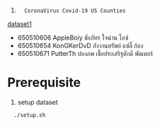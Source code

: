 1.       CoronaVirus Covid-19 US Counties
[dataset1](https://www.kaggle.com/datasets/yasirabdaali/corona-virus-covid19-us-counties)

- 650510606	AppleBoiy	ชัยภัทร	ใจน่าน	ไอซ์
- 650510654	KonGKerDvD	กังวานทรัพย์	แซ่ลี้	ก้อง
- 650510671	PutterTh	ปองภพ	เชื้อประเสริฐศักดิ์	พัตเตอร์

# Prerequisite

1. setup dataset
```shell
  ./setup.sh
```

